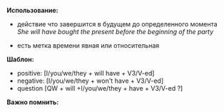 **Использование:**
- действие что завершится в будущем до определенного момента
	*She will have bought the present before the beginning of the party*
* есть метка времени явная или относительная

**Шаблон:**
- positive: [I/you/we/they + will have + V3/V-ed]
- negative: [I/you/we/they + won't have + V3/V-ed]
- question [QW + will +I/you/we/they + have + V3/V-ed ?]

**Важно помнить:**
